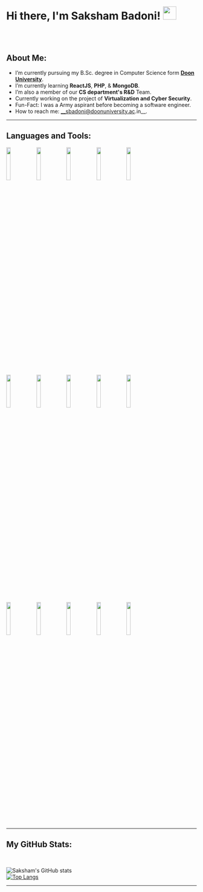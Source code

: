 <h1>Hi there, I'm Saksham Badoni! <img src="https://raw.githubusercontent.com/TheDudeThatCode/TheDudeThatCode/master/Assets/Hi.gif" width="35px"></h1> 

<!-- Your badges
You can use the website to generate badges: https://shields.io/
-->
<br>
<br>

<!-- Talking about you -->
<h2>About Me:</h2>

- I’m currently pursuing my B.Sc. degree in Computer Science form __[Doon University](https://doonuniversity.ac.in/)__.
- I’m currently learning __ReactJS__, __PHP__, & __MongoDB__.
- I’m also a member of our __CS department's R&D__ Team.
- Currently working on the project of __Virtualization and Cyber Security__.
- Fun-Fact: I was a Army aspirant before becoming a software engineer.
- How to reach me: __sbadoni@doonuniversity.ac.in__.

---

<h2>Languages and Tools:</h2>

<p>
  
  <code><img width="15%" src="https://www.vectorlogo.zone/logos/w3_html5/w3_html5-ar21.svg"></code>
  <code><img width="15%" src="https://www.vectorlogo.zone/logos/w3_css/w3_css-ar21.svg"></code>
  <code><img width="15%" src="https://www.vectorlogo.zone/logos/getbootstrap/getbootstrap-ar21.svg"></code>
  <code><img width="15%" src="https://www.vectorlogo.zone/logos/php/php-ar21.svg"></code>
  <code><img width="15%" src="https://www.vectorlogo.zone/logos/nodemonio/nodemonio-ar21.svg"></code>
  <br />
  <br />
  <code><img width="15%" src="https://www.vectorlogo.zone/logos/javascript/javascript-ar21.svg"></code>
  <code><img width="15%" src="https://www.vectorlogo.zone/logos/python/python-ar21.svg"></code>
  <code><img width="15%" src="https://www.vectorlogo.zone/logos/reactjs/reactjs-ar21.svg"></code>
  <code><img width="15%" src="https://www.vectorlogo.zone/logos/nodejs/nodejs-ar21.svg"></code>
  <code><img width="15%" src="https://www.vectorlogo.zone/logos/expressjs/expressjs-ar21.svg"></code>
  <br />
  <br />
  <code><img width="15%" src="https://www.vectorlogo.zone/logos/mysql/mysql-ar21.svg"></code>
  <code><img width="15%" src="https://www.vectorlogo.zone/logos/postgresql/postgresql-ar21.svg"></code>
  <code><img width="15%" src="https://www.vectorlogo.zone/logos/mongodb/mongodb-ar21.svg"></code>
  <code><img width="15%" src="https://www.vectorlogo.zone/logos/git-scm/git-scm-ar21.svg"></code>
  <code><img width="15%" src="https://www.vectorlogo.zone/logos/npmjs/npmjs-ar21.svg"></code>
</p>

---

<h2>My GitHub Stats: </h2>

<br>

![Saksham's GitHub stats](https://github-readme-stats.vercel.app/api?username=Saksham128&show_icons=true&theme=radical)
<br>
[![Top Langs](https://github-readme-stats.vercel.app/api/top-langs/?username=Saksham128)](https://github.com/anuraghazra/github-readme-stats)


-----
